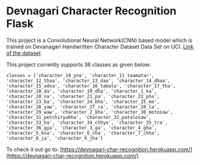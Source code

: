 # Devnagari Character Recognition Flask

This project is a Convolutional Neural Network(CNN) based model which is trained on Devanagari Handwritten Character Dataset Data Set on UCI. [Link of the dataset](https://archive.ics.uci.edu/ml/datasets/Devanagari+Handwritten+Character+Dataset)

This project currently supports 36 classes as given below:

`classes = ['character_10_yna',
           'character_11_taamatar',
           'character_12_thaa',
           'character_13_daa',
           'character_14_dhaa',
           'character_15_adna',
           'character_16_tabala',
           'character_17_tha',
           'character_18_da',
           'character_19_dha',
           'character_1_ka',
           'character_20_na',
           'character_21_pa',
           'character_22_pha',
           'character_23_ba',
           'character_24_bha',
           'character_25_ma',
           'character_26_yaw',
           'character_27_ra',
           'character_28_la',
           'character_29_waw',
           'character_2_kha',
           'character_30_motosaw',
           'character_31_petchiryakha',
           'character_32_patalosaw',
           'character_33_ha',
           'character_34_chhya',
           'character_35_tra',
           'character_36_gya',
           'character_3_ga',
           'character_4_gha',
           'character_5_kna',
           'character_6_cha',
           'character_7_chha',
           'character_8_ja',
           'character_9_jha']
`

To check it out go to: [https://devnagari-char-recognition.herokuapp.com/](https://devnagari-char-recognition.herokuapp.com/)
